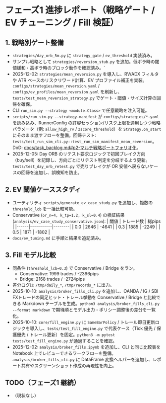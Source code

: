 # フェーズ1 進捗レポート（戦略ゲート / EV チューニング / Fill 検証）

## 1. 戦略別ゲート整備
- `strategies/day_orb_5m.py` に `strategy_gate` / `ev_threshold` 実装済み。
- サンプル戦略として `strategies/reversion_stub.py` を追加。低ボラ時の閾値緩和・高ボラ時のブロック動作を確認済み。`
- 2025-12-02: `strategies/mean_reversion.py` を導入し、RV/ADX フィルタや ATR ベースのリスクリワード計算、EV プロファイル補正を実装。`configs/strategies/mean_reversion.yaml` / `configs/ev_profiles/mean_reversion.yaml` を刷新し、`tests/test_mean_reversion_strategy.py` でゲート・閾値・サイズ計算の回帰を確保。
- CLI `run_sim.py --strategy <module.Class>` で任意戦略を注入可能。
- `scripts/run_sim.py --strategy-manifest` が `configs/strategies/*.yaml` を読み込み、RunnerConfig の許容セッション/リスク上限を適用しつつ戦略パラメータ（例: `allow_high_rv` / `zscore_threshold`）を `Strategy.on_start` にそのまま渡すフローを整備。回帰テスト: `tests/test_run_sim_cli.py::test_run_sim_manifest_mean_reversion`。DoD: [docs/task_backlog.md#p2-マルチ戦略ポートフォリオ化](docs/task_backlog.md#p2-マルチ戦略ポートフォリオ化)。
- 2025-12-05: Day ORB のリテスト要求ロジックで初回ブレイク方向（buy/sell）を記録し、方向ごとにリテスト判定を分岐するよう更新。`tests/test_day_orb_retest.py` で売りブレイクが OR 安値へ戻らないケースの回帰を追加し、誤検知を防止。

## 2. EV 閾値ケーススタディ
- ユーティリティ `scripts/generate_ev_case_study.py` を追加し、複数の `threshold_lcb` を一括比較可能。
- Conservative (`or_n=4, k_tp=1.2, k_sl=0.4`) の検証結果 (`analysis/ev_case_study_conservative.json`):
  | 閾値 | トレード数 | 総pips |
  |------|-----------|--------|
  | 0.0  | 2646      | -4641  |
  | 0.3  | 1885      | -2249  |
  | 0.5  | 1871      | -1802  |
- `docs/ev_tuning.md` に手順と結果を追記済み。

## 3. Fill モデル比較
- 同条件 (`threshold_lcb=0.3`) で Conservative / Bridge をラン。
  - Conservative: 1999 trades / -2396pips
  - Bridge:       2168 trades / -2724pips
- 差分ログは `/tmp/daily_*`, `/tmp/records_*` に出力。
- 2025-10-10: `analysis/broker_fills_cli.py` を追加し、OANDA / IG / SBI FXトレードの同足ヒット・トレール挙動を Conservative / Bridge と比較できる Markdown テーブルを生成。`python3 analysis/broker_fills_cli.py --format markdown` で期待順とモデル出力・ポリシー調整後の差分を一覧化。
- 2025-10-10: `core/fill_engine.py` に `SameBarPolicy` / トレール即日更新ロジックを導入し、`tests/test_fill_engine.py` で代表ケース（Tick 優先 / 保護優先 / トレール更新）を固定。`python3 -m pytest tests/test_fill_engine.py` が通過することを確認。
- 2025-12-02: `analysis/broker_fills.ipynb` を追加し、CLI と同じ比較表を Notebook 上でレビューできるワークフローを整備。`analysis/broker_fills_cli.py` に DataFrame 変換ヘルパーを追加し、レポート共有やスクリーンショット作成の再現性を向上。

## TODO（フェーズ1 継続）
- （現状なし）
